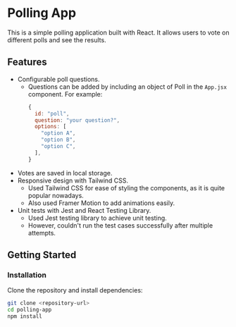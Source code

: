 # Polling App

This is a simple polling application built with React. It allows users to vote on different polls and see the results.

## Features
- Configurable poll questions.
  - Questions can be added by including an object of Poll in the `App.jsx` component. For example:
    ```jsx
    {
      id: "poll",
      question: "your question?",
      options: [
        "option A",
        "option B",
        "option C",
      ],
    }
    ```
- Votes are saved in local storage.
- Responsive design with Tailwind CSS.
  - Used Tailwind CSS for ease of styling the components, as it is quite popular nowadays.
  - Also used Framer Motion to add animations easily.
- Unit tests with Jest and React Testing Library.
  - Used Jest testing library to achieve unit testing.
  - However, couldn't run the test cases successfully after multiple attempts.

## Getting Started

### Installation
Clone the repository and install dependencies:
```bash
git clone <repository-url>
cd polling-app
npm install
